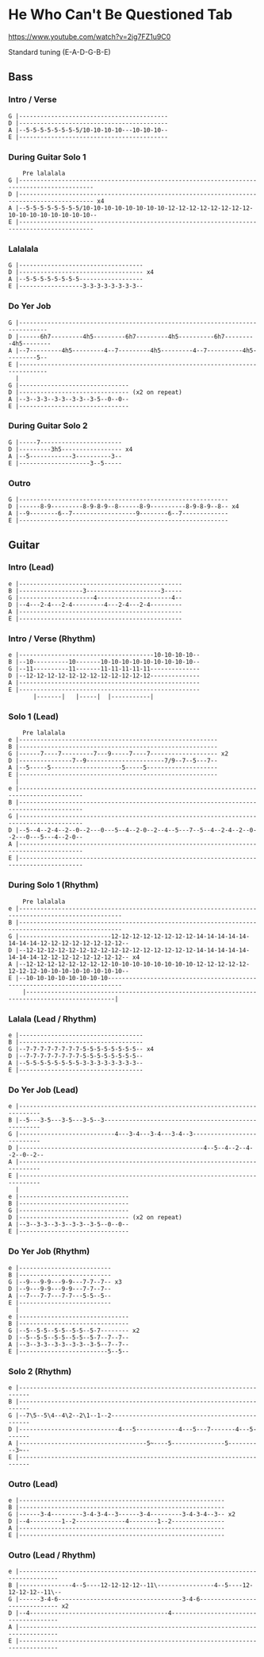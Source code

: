 # He Who Can't Be Questioned Tab

<https://www.youtube.com/watch?v=2ig7FZ1u9C0>

Standard tuning (E-A-D-G-B-E)

## Bass

### Intro / Verse

    G |------------------------------------------
    D |------------------------------------------
    A |--5-5-5-5-5-5-5-5/10-10-10-10---10-10-10--
    E |------------------------------------------

### During Guitar Solo 1

        Pre lalalala
    G |-------------------------------------------------------------------------------------------
    D |------------------------------------------------------------------------------------------- x4
    A |--5-5-5-5-5-5-5-5/10-10-10-10-10-10-10-10-12-12-12-12-12-12-12-12-10-10-10-10-10-10-10-10--
    E |-------------------------------------------------------------------------------------------

### Lalalala

    G |-----------------------------------
    D |----------------------------------- x4
    A |--5-5-5-5-5-5-5-5------------------
    E |------------------3-3-3-3-3-3-3-3--

### Do Yer Job

    G |------------------------------------------------------------------------------
    D |------6h7---------4h5---------6h7---------4h5----------6h7---------4h5--------
    A |--7---------4h5---------4--7---------4h5---------4--7----------4h5---------5--
    E |------------------------------------------------------------------------------
      |
    G |-------------------------------
    D |------------------------------- (x2 on repeat)
    A |--3--3-3--3-3--3-3--3-5--0--0--
    E |-------------------------------

### During Guitar Solo 2

    G |-----7-----------------------
    D |---------3h5----------------- x4
    A |--5------------3----------3--
    E |--------------------3--5-----

### Outro

    G |-----------------------------------------------------------
    D |------8-9---------8-9-8-9--8------8-9----------8-9-8-9--8-- x4
    A |--9--------6--7------------------9--------6--7-------------
    E |-----------------------------------------------------------

## Guitar

### Intro (Lead)

    e |----------------------------------------------
    B |------------------3---------------------3-----
    G |---------------------4---------------------4--
    D |--4---2-4---2-4---------4---2-4---2-4---------
    A |----------------------------------------------
    E |----------------------------------------------

### Intro / Verse (Rhythm)

    e |--------------------------------------10-10-10-10--
    B |--10----------10-------10-10-10-10-10-10-10-10-10--
    G |--11----------11-------11-11-11-11-11--------------
    D |--12-12-12-12-12-12-12-12-12-12-12-12--------------
    A |---------------------------------------------------
    E |---------------------------------------------------
           |-------|   |-----|  |-----------|        

### Solo 1 (Lead)

        Pre lalalala
    e |--------------------------------------------------------
    B |--------------------------------------------------------
    G |------7----7---------7---9-----7----7------------------- x2
    D |---------------7--9----------------------7/9--7--5---7--
    A |--5-----5--------------------5-----5--------------------
    E |--------------------------------------------------------
      |
    e |----------------------------------------------------------------------------------------
    B |----------------------------------------------------------------------------------------
    G |----------------------------------------------------------------------------------------
    D |--5--4--2-4--2--0--2---0---5--4--2-0--2--4--5---7--5--4--2-4--2--0--2---0---5---4--2-0--
    A |----------------------------------------------------------------------------------------
    E |----------------------------------------------------------------------------------------

### During Solo 1 (Rhythm)

        Pre lalalala
    e |---------------------------------------------------------------------------------------------------
    B |---------------------------------------------------------------------------------------------------
    G |--------------------------12-12-12-12-12-12-12-12-14-14-14-14-14-14-14-14-12-12-12-12-12-12-12-12--
    D |--12-12-12-12-12-12-12-12-12-12-12-12-12-12-12-12-14-14-14-14-14-14-14-14-12-12-12-12-12-12-12-12-- x4
    A |--12-12-12-12-12-12-12-12-10-10-10-10-10-10-10-10-12-12-12-12-12-12-12-12-10-10-10-10-10-10-10-10--
    E |--10-10-10-10-10-10-10-10--------------------------------------------------------------------------
        |-----------------------------------------------------------------------------------------------|

### Lalala (Lead / Rhythm)

    e |-----------------------------------
    B |-----------------------------------
    G |--7-7-7-7-7-7-7-7-5-5-5-5-5-5-5-5-- x4
    D |--7-7-7-7-7-7-7-7-5-5-5-5-5-5-5-5--
    A |--5-5-5-5-5-5-5-5-3-3-3-3-3-3-3-3--
    E |-----------------------------------

### Do Yer Job (Lead)

    e |----------------------------------------------------------------------------
    B |--5---3-5---3-5---3-5--3----------------------------------------------------
    G |---------------------------4---3-4---3-4---3-4--3---------------------------
    D |----------------------------------------------------4--5--4--2--4--2--0--2--
    A |----------------------------------------------------------------------------
    E |----------------------------------------------------------------------------
      |
    e |-------------------------------
    B |-------------------------------
    G |-------------------------------
    D |------------------------------- (x2 on repeat)
    A |--3--3-3--3-3--3-3--3-5--0--0--
    E |-------------------------------

### Do Yer Job (Rhythm)

    e |--------------------------
    B |--------------------------
    G |--9---9-9---9-9---7-7--7-- x3
    D |--9---9-9---9-9---7-7--7--
    A |--7---7-7---7-7---5-5--5--
    E |--------------------------
      |
    e |-------------------------------
    B |-------------------------------
    G |--5--5-5--5-5--5-5--5-7-------- x2
    D |--5--5-5--5-5--5-5--5-7--7--7--
    A |--3--3-3--3-3--3-3--3-5--7--7--
    E |-------------------------5--5--

### Solo 2 (Rhythm)

    e |-------------------------------------------------------------------------
    B |-------------------------------------------------------------------------
    G |--7\5--5\4--4\2--2\1--1--2-----------------------------------------------
    D |----------------------------4---5------------4---5---7-------4---5-------
    A |------------------------------------5~----5---------------5----------3~--
    E |-------------------------------------------------------------------------

### Outro (Lead)

    e |----------------------------------------------------------
    B |----------------------------------------------------------
    G |------3-4---------3-4-3-4--3------3-4---------3-4-3-4--3-- x2
    D |--4---------1--2--------------4--------1--2---------------
    A |----------------------------------------------------------
    E |----------------------------------------------------------

### Outro (Lead / Rhythm)

    e |---------------------------------------------------------------------------------
    B |---------------4--5----12-12-12-12--11\----------------4--5----12-12-12-12--11\--
    G |------3-4-6-----------------------------------3-4-6------------------------------ x2
    D |--4---------------------------------------4--------------------------------------
    A |---------------------------------------------------------------------------------
    E |---------------------------------------------------------------------------------
